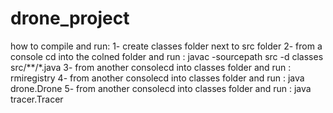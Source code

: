 # drone_project
how to compile and run:
1- create classes folder next to src folder
2- from a console cd into the colned folder and run  : javac -sourcepath src -d classes src/**/*.java
3- from another consolecd into classes folder and run : rmiregistry
4- from another consolecd into classes folder and run : java drone.Drone
5- from another consolecd into classes folder and run : java tracer.Tracer
